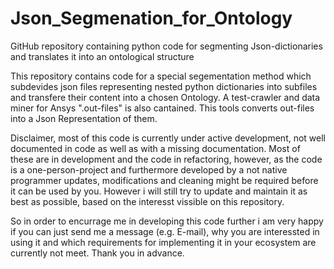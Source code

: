 # Json_Segmenation_for_Ontology
GitHub repository containing python code for segmenting Json-dictionaries and translates it into an ontological structure

This repository contains code for a special segementation method which subdevides json files representing nested python dictionaries into subfiles and transfere their content into a chosen Ontology.
A test-crawler and data miner for Ansys ".out-files" is also cantained. This tools converts out-files into a Json Representation of them.

Disclaimer, most of this code is currently under active development, not well documented in code as well as with a missing documentation. Most of these are in development and the code in refactoring, however, as the code is a one-person-project and furthermore developed by a not native programmer updates, modifications and cleaning might be required before it can be used by you. However i will still try to update and maintain it as best as possible, based on the interesst vissible on this repository. 

So in order to encurrage me in developing this code further i am very happy if you can just send me a message (e.g. E-mail), why you are interessted in using it and which requirements for implementing it in your ecosystem are currently not meet. Thank you in advance.
